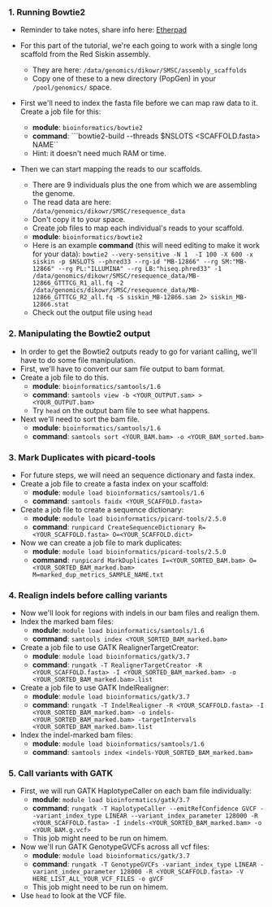 ### 1. Running Bowtie2
* Reminder to take notes, share info here: [Etherpad](https://pad.carpentries.org/CuuMC5spi7)
* For this part of the tutorial, we're each going to work with a single long scaffold from the Red Siskin assembly. 
	+ They are here: ```/data/genomics/dikowr/SMSC/assembly_scaffolds```
	+ Copy one of these to a new directory (PopGen) in your ```/pool/genomics/``` space.
* First we'll need to index the fasta file before we can map raw data to it. Create a job file for this:
	+ **module**: ```bioinformatics/bowtie2```
	+ **command**: ```bowtie2-build --threads $NSLOTS <SCAFFOLD.fasta> NAME``
	+ Hint: it doesn't need much RAM or time.
	
* Then we can start mapping the reads to our scaffolds.
	+ There are 9 individuals plus the one from which we are assembling the genome.
	+ The read data are here: ```/data/genomics/dikowr/SMSC/resequence_data```
	+ Don't copy it to your space.
	+ Create job files to map each individual's reads to your scaffold.
	+ **module**: ```bioinformatics/bowtie2```
	+ Here is an example **command** (this will need editing to make it work for your data): ```bowtie2 --very-sensitive -N 1  -I 100 -X 600 -x siskin -p $NSLOTS --phred33 --rg-id "MB-12866" --rg SM:"MB-12866" --rg PL:"ILLUMINA" --rg LB:"hiseq.phred33" -1 /data/genomics/dikowr/SMSC/resequence_data/MB-12866_GTTTCG_R1_all.fq -2 /data/genomics/dikowr/SMSC/resequence_data/MB-12866_GTTTCG_R2_all.fq -S siskin_MB-12866.sam 2> siskin_MB-12866.stat```
	+ Check out the output file using ```head```

### 2. Manipulating the Bowtie2 output 
* In order to get the Bowtie2 outputs ready to go for variant calling, we'll have to do some file manipulation.
* First, we'll have to convert our sam file output to bam format.  
* Create a job file to do this.
	+ **module**: ```bioinformatics/samtools/1.6```
	+ **command**: ```samtools view -b <YOUR_OUTPUT.sam> > <YOUR_OUTPUT.bam>```  
	+ Try ```head``` on the output bam file to see what happens.
* Next we'll need to sort the bam file.
	+ **module**: ```bioinformatics/samtools/1.6```
	+ **command**: ```samtools sort <YOUR_BAM.bam> -o <YOUR_BAM_sorted.bam>```  
	
### 3. Mark Duplicates with picard-tools
* For future steps, we will need an sequence dictionary and fasta index.
* Create a job file to create a fasta index on your scaffold:
	+ **module**: ```module load bioinformatics/samtools/1.6```
	+ **command**: ```samtools faidx <YOUR_SCAFFOLD.fasta>```
* Create a job file to create a sequence dictionary:
	+ **module**: ```module load bioinformatics/picard-tools/2.5.0```
	+ **command**: ```runpicard CreateSequenceDictionary R=<YOUR_SCAFFOLD.fasta> O=<YOUR_SCAFFOLD.dict>```
* Now we can create a job file to mark duplicates:
	+ **module**: ```module load bioinformatics/picard-tools/2.5.0```
	+ **command**: ```runpicard MarkDuplicates I=<YOUR_SORTED_BAM.bam> O=<YOUR_SORTED_BAM_marked.bam> M=marked_dup_metrics_SAMPLE_NAME.txt```

### 4. Realign indels before calling variants
* Now we'll look for regions with indels in our bam files and realign them.
* Index the marked bam files:
	+ **module**: ```module load bioinformatics/samtools/1.6```
	+ **command**: ```samtools index <YOUR_SORTED_BAM_marked.bam>```
* Create a job file to use GATK RealignerTargetCreator:
	+ **module**: ```module load bioinformatics/gatk/3.7```
	+ **command**: ```rungatk -T RealignerTargetCreator -R <YOUR_SCAFFOLD.fasta> -I <YOUR_SORTED_BAM_marked.bam> -o <YOUR_SORTED_BAM_marked.bam>.list```
* Create a job file to use GATK IndelRealigner:
	+ **module**: ```module load bioinformatics/gatk/3.7```
	+ **command**: ```rungatk -T IndelRealigner -R <YOUR_SCAFFOLD.fasta> -I <YOUR_SORTED_BAM_marked.bam> -o indels-<YOUR_SORTED_BAM_marked.bam> -targetIntervals <YOUR_SORTED_BAM_marked.bam>.list```
* Index the indel-marked bam files:
	+ **module**: ```module load bioinformatics/samtools/1.6```
	+ **command**: ```samtools index <indels-YOUR_SORTED_BAM_marked.bam>```

### 5. Call variants with GATK
* First, we will run GATK HaplotypeCaller on each bam file individually:
	+ **module**: ```module load bioinformatics/gatk/3.7```
	+ **command**: ```rungatk -T HaplotypeCaller --emitRefConfidence GVCF --variant_index_type LINEAR --variant_index_parameter 128000 -R <YOUR_SCAFFOLD.fasta> -I indels-<YOUR_SORTED_BAM_marked.bam> -o <YOUR_BAM.g.vcf>```
	+ This job might need to be run on himem.
* Now we'll run GATK GenotypeGVCFs across all vcf files:
	+ **module**: ```module load bioinformatics/gatk/3.7```
	+ **command**: ```rungatk -T GenotypeGVCFs -variant_index_type LINEAR -variant_index_parameter 128000 -R <YOUR_SCAFFOLD.fasta> -V HERE_LIST_ALL_YOUR_VCF_FILES -o gVCF```
	+ This job might need to be run on himem.
* Use ```head``` to look at the VCF file.


